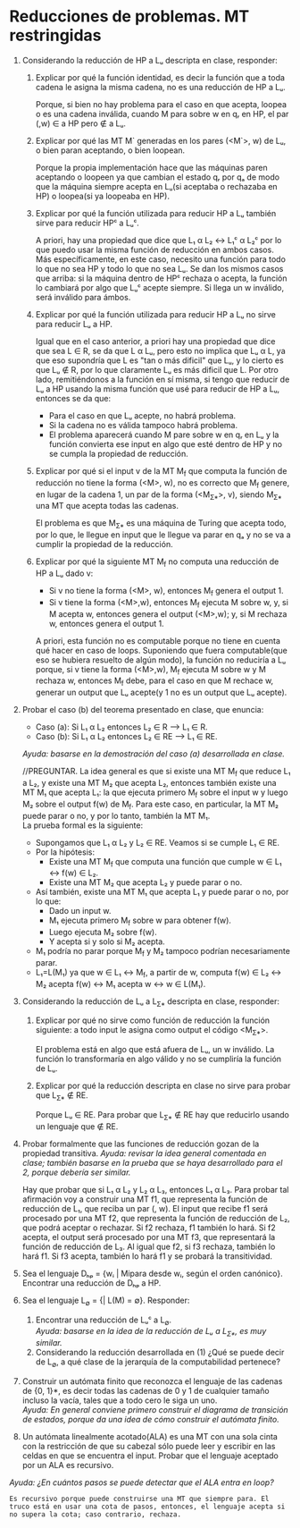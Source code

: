 # Reducciones de problemas. MT restringidas

1. Considerando la reducción de HP a Lᵤ descripta en clase, responder:
    1. Explicar por qué la función identidad, es decir la función que a toda cadena le asigna la misma cadena, no es una reducción de HP a Lᵤ.

        Porque, si bien no hay problema para el caso en que acepta, loopea o es una cadena inválida, cuando M para sobre w en qᵣ en HP, el par (<M>,w) ∈ a HP pero ∉ a Lᵤ.

    2. Explicar por qué las MT M\` generadas en los pares (<M\`>, w) de Lᵤ, o bien paran aceptando, o bien loopean.

        Porque la propia implementación hace que las máquinas paren aceptando o loopeen ya que cambian el estado qᵣ por qₐ de modo que la máquina siempre acepta en Lᵤ(si aceptaba o rechazaba en HP) o loopea(si ya loopeaba en HP).

    3. Explicar por qué la función utilizada para reducir HP a Lᵤ también sirve para reducir HPᶜ a Lᵤᶜ.

        A priori, hay una propiedad que dice que L₁ α L₂ ↔ L₁ᶜ α L₂ᶜ por lo que puedo usar la misma función de reducción en ambos casos. Más específicamente, en este caso, necesito una función para todo lo que no sea HP y todo lo que no sea Lᵤ. Se dan los mismos casos que arriba: si la máquina dentro de HPᶜ rechaza o acepta, la función lo cambiará por algo que Lᵤᶜ acepte siempre. Si llega un w inválido, será inválido para ámbos.

    4. Explicar por qué la función utilizada para reducir HP a Lᵤ no sirve para reducir Lᵤ a HP.

        Igual que en el caso anterior, a priori hay una propiedad que dice que sea L ∈ R, se da que L α Lᵤ, pero esto no implica que Lᵤ α L, ya que eso supondría que L es "tan o más dificil" que Lᵤ, y lo cierto es que Lᵤ ∉ R, por lo que claramente Lᵤ es más dificil que L. Por otro lado, remitiéndonos a la función en sí misma, si tengo que reducir de Lᵤ a HP usando la misma función que usé para reducir de HP a Lᵤ, entonces se da que:
        * Para el caso en que Lᵤ acepte, no habrá problema.
        * Si la cadena no es válida tampoco habrá problema.
        * El problema aparecerá cuando M pare sobre w en qᵣ en Lᵤ y la función convierta ese input en algo que esté dentro de HP y no se cumpla la propiedad de reducción.

    5. Explicar por qué si el input v de la MT M<sub>f</sub> que computa la función de reducción no tiene la forma (\<M>, w), no es correcto que M<sub>f</sub> genere, en lugar de la cadena 1, un par de la forma (<M<sub>Ʃ*</sub>>, v), siendo M<sub>Ʃ*</sub> una MT que acepta todas las cadenas.

        El problema es que M<sub>Ʃ*</sub> es una máquina de Turing que acepta todo, por lo que, le llegue en input que le llegue va parar en qₐ y no se va a cumplir la propiedad de la reducción.

    6. Explicar por qué la siguiente MT M<sub>f</sub> no computa una reducción de HP a Lᵤ dado v:
        * Si v no tiene la forma (\<M>, w), entonces M<sub>f</sub> genera el output 1.
        * Si v tiene la forma (\<M>,w), entonces M<sub>f</sub> ejecuta M sobre w, y, si M acepta w, entonces genera el output (\<M>,w); y, si M rechaza w, entonces genera el output 1.

        A priori, esta función no es computable porque no tiene en cuenta qué hacer en caso de loops. Suponiendo que fuera computable(que eso se hubiera resuelto de algún modo), la función no reduciría a Lᵤ porque, si v tiene la forma (\<M>,w), M<sub>f</sub> ejecuta M sobre w y M rechaza w, entonces M<sub>f</sub> debe, para el caso en que M rechace w, generar un output que Lᵤ acepte(y 1 no es un output que Lᵤ acepte).

2. Probar el caso (b) del teorema presentado en clase, que enuncia:
    * Caso (a): Si L₁ α L₂ entonces L₂ ∈ R ⟶ L₁ ∈ R.
    * Caso (b): Si L₁ α L₂ entonces L₂ ∈ RE ⟶ L₁ ∈ RE.

    *Ayuda: basarse en la demostración del caso (a) desarrollada en clase.*

    //PREGUNTAR. La idea general es que si existe una MT M<sub>f</sub> que reduce L₁ a L₂, y existe una MT M₂ que acepta L₂, entonces también existe una MT M₁ que acepta L₁: la que ejecuta primero M<sub>f</sub> sobre el input w y luego M₂ sobre el output f(w) de M<sub>f</sub>. Para este caso, en particular, la MT M₂ puede parar o no, y por lo tanto, también la MT M₁.  
    La prueba formal es la siguiente:
    * Supongamos que L₁ α L₂ y L₂ ∈ RE. Veamos si se cumple L₁ ∈ RE.
    * Por la hipótesis:
        * Existe una MT M<sub>f</sub> que computa una función que cumple w ∈ L₁ ↔ f(w) ∈ L₂.
        * Existe una MT M₂ que acepta L₂ y puede parar o no.
    * Así también, existe una MT M₁ que acepta L₁ y puede parar o no, por lo que:
        * Dado un input w.
        * M₁ ejecuta primero M<sub>f</sub> sobre w para obtener f(w).
        * Luego ejecuta M₂ sobre f(w).
        * Y acepta si y solo si M₂ acepta.
    * M₁ podría no parar porque M<sub>f</sub> y M₂ tampoco podrían necesariamente parar.
    * L₁=L(M₁) ya que w ∈ L₁ ↔ M<sub>f</sub>, a partir de w, computa f(w) ∈ L₂ ↔ M₂ acepta f(w) ↔ M₁ acepta w ↔ w ∈ L(M₁).

3. Considerando la reducción de Lᵤ a L<sub>Ʃ*</sub> descripta en clase, responder:
    1. Explicar por qué no sirve como función de reducción la función siguiente: a todo input le asigna como output el código <M<sub>Ʃ*</sub>>.

        El problema está en algo que está afuera de Lᵤ, un w inválido. La función lo transformaría en algo válido y no se cumpliría la función de Lᵤ.

    2. Explicar por qué la reducción descripta en clase no sirve para probar que L<sub>Ʃ*</sub> ∉ RE.

        Porque Lᵤ ∈ RE. Para probar que L<sub>Ʃ*</sub> ∉ RE hay que reducirlo usando un lenguaje que ∉ RE.

4. Probar formalmente que las funciones de reducción gozan de la propiedad transitiva.
*Ayuda: revisar la idea general comentada en clase; también basarse en la prueba que se haya desarrollado para el 2, porque debería ser similar.*

    Hay que probar que si L₁ α L₂ y L₂ α L₃, entonces L₁ α L₃. Para probar tal afirmación voy a construir una MT f1, que representa la función de reducción de L₁, que reciba un par (<M>, w). El input que recibe f1 será procesado por una MT f2, que representa la función de reducción de L₂, que podrá aceptar o rechazar. Si f2 rechaza, f1 también lo hará. Si f2 acepta, el output será procesado por una MT f3, que representará la función de reducción de L₃. Al igual que f2, si f3 rechaza, también lo hará f1. Si f3 acepta, también lo hará f1 y se probará la transitividad.

5. Sea el lenguaje Dₕₚ = {wᵢ | Mipara desde wᵢ, según el orden canónico}. Encontrar una reducción de Dₕₚ a HP.

6. Sea el lenguaje L<sub>∅</sub> = {<M>| L(M) = ∅}. Responder:
    1. Encontrar una reducción de Lᵤᶜ a L<sub>∅</sub>.  
    _Ayuda: basarse en la idea de la reducción de Lᵤ a L<sub>Ʃ*</sub>, es muy similar._
    2. Considerando la reducción desarrollada en (1) ¿Qué se puede decir de L<sub>∅</sub>, a qué clase de la jerarquía de la computabilidad pertenece?

7. Construir un autómata finito que reconozca el lenguaje de las cadenas de {0, 1}*, es decir todas las cadenas de 0 y 1 de cualquier tamaño incluso la vacía, tales que a todo cero le siga un uno.  
*Ayuda: En general conviene primero construir el diagrama de transición de estados, porque da una idea de cómo construir el autómata finito.*

8. Un autómata linealmente acotado(ALA) es una MT con una sola cinta con la restricción de que su cabezal sólo puede leer y escribir en las celdas en que se encuentra el input. Probar que el lenguaje aceptado por un ALA es recursivo.

*Ayuda: ¿En cuántos pasos se puede detectar que el ALA entra en loop?*

    Es recursivo porque puede construirse una MT que siempre para. El truco está en usar una cota de pasos, entonces, el lenguaje acepta si no supera la cota; caso contrario, rechaza.
